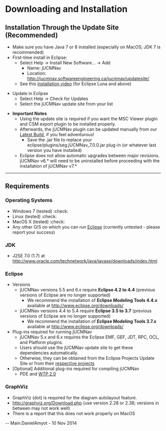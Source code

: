 # Downloading and Installation

## Installation Through the Update Site (Recommended)

  - Make sure you have Java 7 or 8 installed (especially on MacOS; JDK 7
    is recommended)
  - First-time install in Eclipse:
      - Select Help -\> Install New Software... -\> Add
          - Name: jUCMNav
          - Location:
            <http://jucmnav.softwareengineering.ca/jucmnav/updatesite/>
      - See this [installation
        video](https://www.youtube.com/watch?v=9gqzsVT5B4Q) (for Eclipse
        Luna and above) 

<!-- end list -->

  - Update in Eclipse
      - Select Help -\> Check for Updates
      - Select the jUCMNav update site from your list

<!-- end list -->

  - **Important Notes**
      - Using the update site is required if you want the MSC Viewer
        plugin and CSM export plugin to be installed properly.
      - Afterwards, the jUCMNav plugin can be updated manually from our
        [Latest
        Build](http://jucmnav.softwareengineering.ca/ccbuilds/artifacts/seg.jUCMNav/latest/),
        if you feel adventurous\!
          - Save the .jar file to replace your
            eclipse/plugins/seg.jUCMNav_7.0.0.jar plug-in (or whatever
            last version you have installed)
      - Eclipse does not allow automatic upgrades between major
        revisions. jUCMNav v6.\* will need to be uninstalled before
        proceeding with the installation of jUCMNav v7.\*

-----

## Requirements

### Operating Systems

  - Windows 7 (tested) :check:
  - Linux (tested) :check:
  - MacOS X (tested) :check:
  - Any other O/S on which you can run [Eclipse](http://www.eclipse.org)
    (currently untested - please report your success)

### JDK

  - J2SE 7.0 (1.7) at
    <http://www.oracle.com/technetwork/java/javase/downloads/index.html>

### Eclipse

  - Versions
      - jUCMNav versions 5.5 and 6.x require **Eclipse 4.2 to 4.4**
        (previous versions of Eclipse are no longer supported)
          - We recommend the installation of **Eclipse Modeling Tools
            4.4.x** available at <http://www.eclipse.org/downloads/>
      - jUCMNav versions 4.4 to 5.4 require **Eclipse 3.5 to 3.7**
        (previous versions of Eclipse are no longer supported)
          - We recommend the installation of **Eclipse Modeling Tools
            3.7.x** available at <http://www.eclipse.org/downloads/>
  - Plug-ins required for running jUCMNav
      - jUCMNav 5.x and 6.x requires the Eclipse EMF, GEF, JDT, RPC,
        OCL, and Platform plugins.
      - Users should use the jUCMNav update site to get these
        dependencies automatically.
      - Otherwise, they can be obtained from the Eclipse Projects Update
        Site or from their [respective
        projects](http://www.eclipse.org/projects/listofprojects.php)
  - \[Optional\] Additional plug-ins required for compiling jUCMNav
      - PDE and
        [WTP 2.0](http://download.eclipse.org/webtools/downloads/)

### GraphViz

  - GraphViz (dot) is required for the diagram autolayout feature.
  - <http://graphviz.org/Download.php> (use version 2.28 or 2.38;
    versions in between may not work well)
  - There is a report that this does not work properly on MacOS

\-- Main.DanielAmyot - 10 Nov 2014

